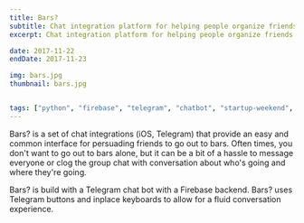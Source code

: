 ```yaml
---
title: Bars?
subtitle: Chat integration platform for helping people organize friends to go out to bars.
excerpt: Chat integration platform for helping people organize friends to go out to bars.

date: 2017-11-22
endDate: 2017-11-23

img: bars.jpg
thumbnail: bars.jpg


tags: ["python", "firebase", "telegram", "chatbot", "startup-weekend", "entrepreneurship"]
---
```


Bars? is a set of chat integrations (iOS, Telegram) that provide an easy and common interface for persuading friends to go out to bars. Often times, you don't want to go out to bars alone, but it can be a bit of a hassle to message everyone or clog the group chat with conversation about who's going and where they're going.

Bars? is build with a Telegram chat bot with a Firebase backend. Bars? uses Telegram buttons and inplace keyboards to allow for a fluid conversation experience.